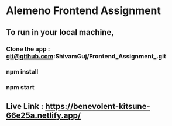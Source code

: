 # Alemeno Frontend Assignment 

## To run in your local machine,

### Clone the app : git@github.com:ShivamGuj/Frontend_Assignment_.git
### npm install
### npm start

## Live Link : https://benevolent-kitsune-66e25a.netlify.app/ 
